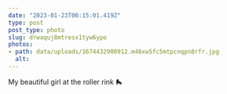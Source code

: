 ```yaml
---
date: "2023-01-23T00:15:01.419Z"
type: post 
post_type: photo
slug: drwaquj8mtresx1tyw6ypo
photos: 
- path: data/uploads/1674432900912.m46xw5fc5mtpcnqpn8rfr.jpg
  alt: 
---
```

My beautiful girl at the roller rink 🛼
